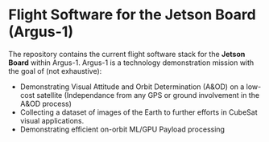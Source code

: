 # Flight Software for the Jetson Board (Argus-1)

The repository contains the current flight software stack for the **Jetson Board** within Argus-1.  Argus-1 is a technology demonstration mission with the goal of (not exhaustive):
- Demonstrating Visual Attitude and Orbit Determination (A&OD) on a low-cost satellite (Independance from any GPS or ground involvement in the A&OD process)
- Collecting a dataset of images of the Earth to further efforts in CubeSat visual applications.
- Demonstrating efficient on-orbit ML/GPU Payload processing 

